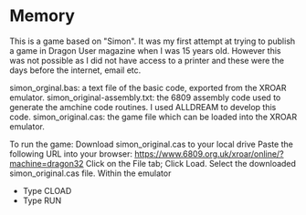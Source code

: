 # Memory
This is a game based on "Simon".  It was my first attempt at trying to publish a game in Dragon User magazine when I was 15 years old.  However this was not possible as I did not have access to a printer and these were the days before the internet, email etc.

simon_orginal.bas:  a text file of the basic code, exported from the XROAR emulator.
simon_original-assembly.txt:  the 6809 assembly code used to generate the amchine code routines.  I used ALLDREAM to develop this code.
simon_original.cas:  the game file which can be loaded into the XROAR emulator.

To run the game:
Download simon_original.cas to your local drive
Paste the following URL into your browser:  https://www.6809.org.uk/xroar/online/?machine=dragon32
Click on the File tab; Click Load.  Select the downloaded simon_original.cas file.
Within the emulator
  * Type CLOAD
  * Type RUN
